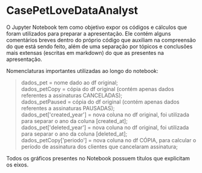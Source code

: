 # CasePetLoveDataAnalyst

O Jupyter Notebook tem como objetivo expor os códigos e cálculos que foram utilizados para preparar a apresentação. Ele contém alguns comentários breves dentro do próprio código que auxiliam na compreensão do que está sendo feito, além de uma separação por tópicos e conclusões mais extensas (escritas em markdown) do que as presentes na apresentação.

Nomenclaturas importantes utilizadas ao longo do notebook:  
> dados_pet = nome dado ao df original;    
dados_petCopy = cópia do df original (contém apenas dados referentes a assinaturas CANCELADAS);  
dados_petPaused = cópia do df original (contém apenas dados referentes a assinaturas PAUSADAS);  
dados_pet['created_year'] = nova coluna no df original, foi utilizada para separar o ano da coluna [created_at];  
dados_pet['deleted_year'] = nova coluna no df original, foi utilizada para separar o ano da coluna [deleted_at];   
dados_petCopy['periodo'] = nova coluna no df CÓPIA, para calcular o período de assinatura dos clientes que cancelaram assinatura;  

Todos os gráficos presentes no Notebook possuem títulos que explicitam os eixos.
